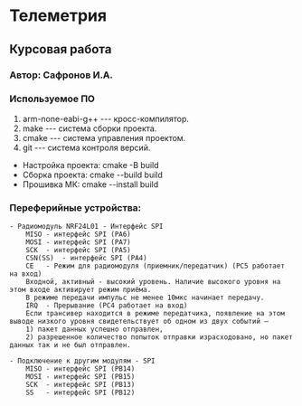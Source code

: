 # Телеметрия
## Курсовая работа
### Автор: Сафронов И.А.
### Используемое ПО
1. arm-none-eabi-g++ --- кросс-компилятор.
1. make --- система сборки проекта.
1. cmake --- система управления проектом.
1. git --- система контроля версий.

- Настройка проекта: 
    cmake -B build
- Сборка проекта:
    cmake --build build     
- Прошивка МК:
    cmake --install build 

### Переферийные устройства:
    - Радиомодуль NRF24L01 - Интерфейс SPI
        MISO - интерфейс SPI (PA6)
        MOSI - интерфейс SPI (PA7)
        SCK  - интерфейс SPI (PA5)
        CSN(SS)  - интерфейс SPI (PA4)
        CE   - Режим для радиомодуля (приемник/передатчик) (PC5 работает на вход)
        Входной, активный - высокий уровень. Наличие высокого уровня на этом входе активирует режим приёма. 
        В режиме передачи импульс не менее 10мкс начинает передачу.
        IRQ  - Прерывание (PC4 работает на вход)
        Если трансивер находится в режиме передатчика, появление на этом выводе низкого уровня свидетельствует об одном из двух событий – 
        1) пакет данных успешно отправлен, 
        2) разрешенное количество попыток отправки израсходовано, но пакет данных так и не был отправлен.

    - Подключение к другим модулям - SPI
        MISO - интерфейс SPI (PB14)
        MOSI - интерфейс SPI (PB15)
        SCK  - интерфейс SPI (PB13)
        SS   - интерфейс SPI (PB12)
